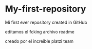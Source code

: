 # My-first-repository
Mi first ever repository created in GitHub

editamos el fcking archivo readme 

creado por el increible platzi team